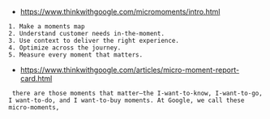 * https://www.thinkwithgoogle.com/micromoments/intro.html

```
1. Make a moments map
2. Understand customer needs in-the-moment.
3. Use context to deliver the right experience.
4. Optimize across the journey.
5. Measure every moment that matters.
```

* https://www.thinkwithgoogle.com/articles/micro-moment-report-card.html

```
 there are those moments that matter—the I-want-to-know, I-want-to-go, I want-to-do, and I want-to-buy moments. At Google, we call these micro-moments,
```

